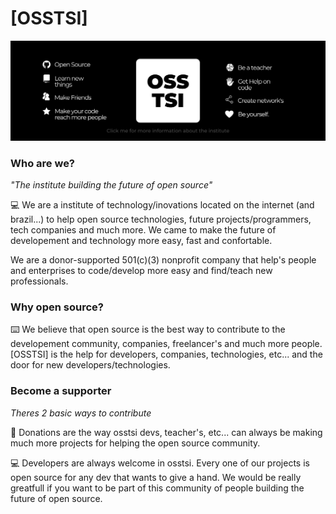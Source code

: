 # [OSSTSI]

<a href="https://github.com/osstsi/osstsi/">
  <img src="profile/institute.png" alt="Institute Banner" />
</a>

### Who are we?

*"The institute building the future of open source"*

:computer: We are a institute of technology/inovations located on the internet (and brazil...) to help open source technologies, future projects/programmers, tech companies and much more. We came to make the future of developement and technology more easy, fast and confortable.

We are a donor-supported 501(c)(3) nonprofit company that help's people and enterprises to code/develop more easy and find/teach new professionals.

### Why open source?

:keyboard: We believe that open source is the best way to contribute to the developement community, companies, freelancer's and much more people. [OSSTSI] is the help for developers, companies, technologies, etc... and the door for new developers/technologies.

### Become a supporter

*Theres 2 basic ways to contribute*

💸 Donations are the way osstsi devs, teacher's, etc... can always be making much more projects for helping the open source community.

:computer: Developers are always welcome in osstsi. Every one of our projects is open source for any dev that wants to give a hand. We would be really greatfull if you want to be part of this community of people building the future of open source.
